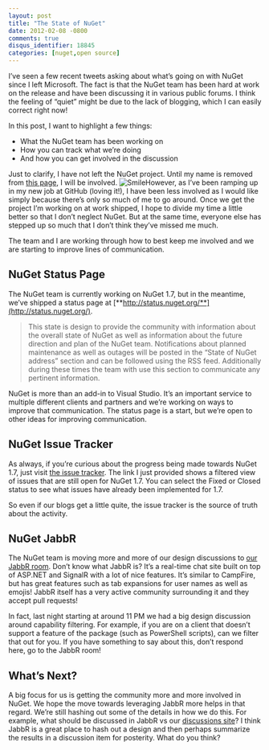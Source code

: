 ```yaml
---
layout: post
title: "The State of NuGet"
date: 2012-02-08 -0800
comments: true
disqus_identifier: 18845
categories: [nuget,open source]
---
```

I’ve seen a few recent tweets asking about what’s going on with NuGet
since I left Microsoft. The fact is that the NuGet team has been hard at
work on the release and have been discussing it in various public
forums. I think the feeling of “quiet” might be due to the lack of
blogging, which I can easily correct right now!

In this post, I want to highlight a few things:

-   What the NuGet team has been working on
-   How you can track what we’re doing
-   And how you can get involved in the discussion

Just to clarify, I have not left the NuGet project. Until my name is
removed from [this
page](http://www.outercurve.org/Galleries/ASPNETOpenSourceGallery/NuGet "NuGet on Outercurve"),
I will be involved.
![Smile](http://haacked.com/images/haacked_com/Windows-Live-Writer/The-State-of-NuGet_A57C/wlEmoticon-smile_2.png)However,
as I’ve been ramping up in my new job at GitHub (loving it!), I have
been less involved as I would like simply because there’s only so much
of me to go around. Once we get the project I’m working on at work
shipped, I hope to divide my time a little better so that I don’t
neglect NuGet. But at the same time, everyone else has stepped up so
much that I don’t think they’ve missed me much.

The team and I are working through how to best keep me involved and we
are starting to improve lines of communication.

NuGet Status Page
-----------------

The NuGet team is currently working on NuGet 1.7, but in the meantime,
we’ve shipped a status page at
[**http://status.nuget.org/**](http://status.nuget.org/).

> This state is design to provide the community with information about
> the overall state of NuGet as well as information about the future
> direction and plan of the NuGet team. Notifications about planned
> maintenance as well as outages will be posted in the “State of NuGet
> address” section and can be followed using the RSS feed. Additionally
> during these times the team with use this section to communicate any
> pertinent information.

NuGet is more than an add-in to Visual Studio. It’s an important service
to multiple different clients and partners and we’re working on ways to
improve that communication. The status page is a start, but we’re open
to other ideas for improving communication.

NuGet Issue Tracker
-------------------

As always, if you’re curious about the progress being made towards NuGet
1.7, just visit [the issue
tracker](http://nuget.codeplex.com/workitem/list/advanced?keyword=&status=Open%20%28not%20closed%29&type=All&priority=All&release=NuGet%201.7&assignedTo=All&component=All&sortField=LastUpdatedDate&sortDirection=Descending&page=0 "NuGet Issue Tracker").
The link I just provided shows a filtered view of issues that are still
open for NuGet 1.7. You can select the Fixed or Closed status to see
what issues have already been implemented for 1.7.

So even if our blogs get a little quite, the issue tracker is the source
of truth about the activity.

NuGet JabbR
-----------

The NuGet team is moving more and more of our design discussions to [our
JabbR room](http://jabbr.net/#/rooms/nuget "NuGet JabbR Room"). Don’t
know what JabbR is? It’s a real-time chat site built on top of ASP.NET
and SignalR with a lot of nice features. It’s similar to CampFire, but
has great features such as tab expansions for user names as well as
emojis! JabbR itself has a very active community surrounding it and they
accept pull requests!

In fact, last night starting at around 11 PM we had a big design
discussion around capability filtering. For example, if you are on a
client that doesn’t support a feature of the package (such as PowerShell
scripts), can we filter that out for you. If you have something to say
about this, don’t respond here, go to the JabbR room!

What’s Next?
------------

A big focus for us is getting the community more and more involved in
NuGet. We hope the move towards leveraging JabbR more helps in that
regard. We’re still hashing out some of the details in how we do this.
For example, what should be discussed in JabbR vs our [discussions
site](http://nuget.codeplex.com/discussions "NuGet Discussions site.")?
I think JabbR is a great place to hash out a design and then perhaps
summarize the results in a discussion item for posterity. What do you
think?

